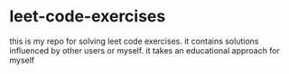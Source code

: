 # leet-code-exercises
this is my repo for solving leet code exercises. it contains  solutions influenced by other users or myself. it takes an educational approach for myself
